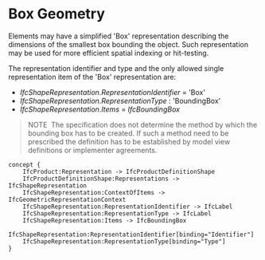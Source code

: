 Box Geometry
============

Elements may have a simplified 'Box' representation describing the dimensions of the smallest box bounding the object. Such representation may be used for more efficient spatial indexing or hit-testing.

The representation identifier and type and the only allowed single representation item of the 'Box' representation are:

* _IfcShapeRepresentation_._RepresentationIdentifier_ = 'Box'
* _IfcShapeRepresentation_._RepresentationType_ : 'BoundingBox'
* _IfcShapeRepresentation_._Items_ = _IfcBoundingBox_

> NOTE&nbsp; The specification does not determine the method by which the bounding box has to be created. If such a method need to be prescribed the definition has to be established by model view definitions or implementer agreements.

```
concept {
    IfcProduct:Representation -> IfcProductDefinitionShape
    IfcProductDefinitionShape:Representations -> IfcShapeRepresentation
    IfcShapeRepresentation:ContextOfItems -> IfcGeometricRepresentationContext
    IfcShapeRepresentation:RepresentationIdentifier -> IfcLabel
    IfcShapeRepresentation:RepresentationType -> IfcLabel
    IfcShapeRepresentation:Items -> IfcBoundingBox
    IfcShapeRepresentation:RepresentationIdentifier[binding="Identifier"]
    IfcShapeRepresentation:RepresentationType[binding="Type"]
}
```
